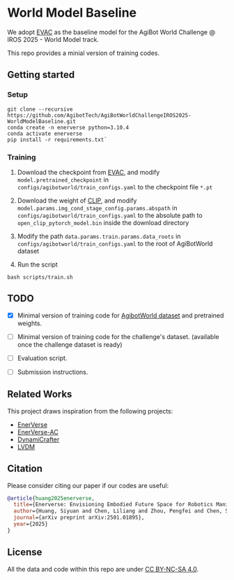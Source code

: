 # World Model Baseline

We adopt [EVAC](https://huggingface.co/agibot-world/EnerVerse-AC) as the baseline model for the AgiBot World Challenge @ IROS 2025 - World Model track.

This repo provides a minial version of training codes. 


## Getting started

### Setup
```
git clone --recursive https://github.com/AgibotTech/AgiBotWorldChallengeIROS2025-WorldModelBaseline.git
conda create -n enerverse python=3.10.4
conda activate enerverse
pip install -r requirements.txt`
```

### Training

1. Download the checkpoint from [EVAC](https://huggingface.co/agibot-world/EnerVerse-AC), and modify ``model.pretrained_checkpoint`` in ``configs/agibotworld/train_configs.yaml`` to the checkpoint file ``*.pt``

2. Download the weight of [CLIP](https://huggingface.co/laion/CLIP-ViT-H-14-laion2B-s32B-b79K), and modify ``model.params.img_cond_stage_config.params.abspath``
in ``configs/agibotworld/train_configs.yaml`` to the absolute path to ``open_clip_pytorch_model.bin`` inside the download directory

3. Modify the path ``data.params.train.params.data_roots`` in ``configs/agibotworld/train_configs.yaml`` to the root of AgiBotWorld dataset

4. Run the script
```
bash scripts/train.sh
```


## TODO
- [x] Minimal version of training code for [AgibotWorld dataset](https://github.com/OpenDriveLab/AgiBot-World) and pretrained weights.
- [ ] Minimal version of training code for the challenge's dataset. (available once the challenge dataset is ready)  
- [ ] Evaluation script.
- [ ] Submission instructions.



## Related Works
This project draws inspiration from the following projects:
- [EnerVerse](https://sites.google.com/view/enerverse)
- [EnerVerse-AC](https://github.com/AgibotTech/EnerVerse-AC)
- [DynamiCrafter](https://github.com/Doubiiu/DynamiCrafter)
- [LVDM](https://github.com/YingqingHe/LVDM)



## Citation
Please consider citing our paper if our codes are useful:
```bib
@article{huang2025enerverse,
  title={Enerverse: Envisioning Embodied Future Space for Robotics Manipulation},
  author={Huang, Siyuan and Chen, Liliang and Zhou, Pengfei and Chen, Shengcong and Jiang, Zhengkai and Hu, Yue and Liao, Yue and Gao, Peng and Li, Hongsheng and Yao, Maoqing and others},
  journal={arXiv preprint arXiv:2501.01895},
  year={2025}
}
```


## License
All the data and code within this repo are under [CC BY-NC-SA 4.0](https://creativecommons.org/licenses/by-nc-sa/4.0/). 

